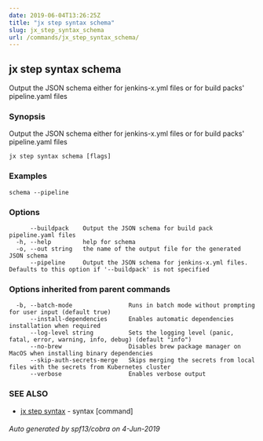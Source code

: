 ```yaml
---
date: 2019-06-04T13:26:25Z
title: "jx step syntax schema"
slug: jx_step_syntax_schema
url: /commands/jx_step_syntax_schema/
---
```

## jx step syntax schema

Output the JSON schema either for jenkins-x.yml files or for build packs' pipeline.yaml files

### Synopsis

Output the JSON schema either for jenkins-x.yml files or for build packs' pipeline.yaml files

```
jx step syntax schema [flags]
```

### Examples

```
schema --pipeline
```

### Options

```
      --buildpack    Output the JSON schema for build pack pipeline.yaml files
  -h, --help         help for schema
  -o, --out string   the name of the output file for the generated JSON schema
      --pipeline     Output the JSON schema for jenkins-x.yml files. Defaults to this option if '--buildpack' is not specified
```

### Options inherited from parent commands

```
  -b, --batch-mode                Runs in batch mode without prompting for user input (default true)
      --install-dependencies      Enables automatic dependencies installation when required
      --log-level string          Sets the logging level (panic, fatal, error, warning, info, debug) (default "info")
      --no-brew                   Disables brew package manager on MacOS when installing binary dependencies
      --skip-auth-secrets-merge   Skips merging the secrets from local files with the secrets from Kubernetes cluster
      --verbose                   Enables verbose output
```

### SEE ALSO

* [jx step syntax](/commands/jx_step_syntax/)	 - syntax [command]

###### Auto generated by spf13/cobra on 4-Jun-2019
